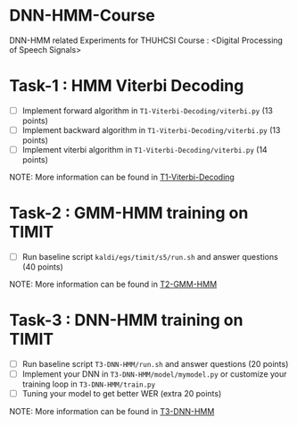# DNN-HMM-Course
DNN-HMM related Experiments for THUHCSI Course : \<Digital Processing of Speech Signals\>

# Task-1 : HMM Viterbi Decoding
- [ ] Implement forward algorithm in `T1-Viterbi-Decoding/viterbi.py` (13 points)
- [ ] Implement backward algorithm in `T1-Viterbi-Decoding/viterbi.py` (13 points)
- [ ] Implement viterbi algorithm in `T1-Viterbi-Decoding/viterbi.py` (14 points)

NOTE: More information can be found in [T1-Viterbi-Decoding](https://github.com/thuhcsi/dpss-exp2-HMM/tree/main/T1-Viterbi-Decoding)

# Task-2 : GMM-HMM training on TIMIT
- [ ] Run baseline script `kaldi/egs/timit/s5/run.sh` and answer questions (40 points)

NOTE: More information can be found in [T2-GMM-HMM](https://github.com/thuhcsi/dpss-exp2-HMM/tree/main/T2-GMM-HMM)

# Task-3 : DNN-HMM training on TIMIT
- [ ] Run baseline script `T3-DNN-HMM/run.sh` and answer questions (20 points)
- [ ] Implement your DNN in `T3-DNN-HMM/model/mymodel.py` or customize your training loop in `T3-DNN-HMM/train.py`
- [ ] Tuning your model to get better WER (extra 20 points)

NOTE: More information can be found in [T3-DNN-HMM](https://github.com/thuhcsi/dpss-exp2-HMM/tree/main/T3-DNN-HMM)

